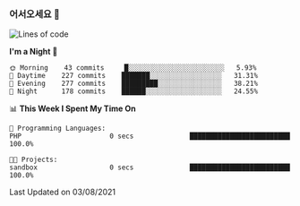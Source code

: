 ### 어서오세요 👋

<!--START_SECTION:waka-->
![Lines of code](https://img.shields.io/badge/From%20Hello%20World%20I%27ve%20Written-377519%20lines%20of%20code-blue)

**I'm a Night 🦉** 

```text
🌞 Morning    43 commits     █░░░░░░░░░░░░░░░░░░░░░░░░   5.93% 
🌆 Daytime    227 commits    ███████░░░░░░░░░░░░░░░░░░   31.31% 
🌃 Evening    277 commits    █████████░░░░░░░░░░░░░░░░   38.21% 
🌙 Night      178 commits    ██████░░░░░░░░░░░░░░░░░░░   24.55%

```


📊 **This Week I Spent My Time On** 

```text
💬 Programming Languages: 
PHP                      0 secs              █████████████████████████   100.0%

🐱‍💻 Projects: 
sandbox                  0 secs              █████████████████████████   100.0%

```


 Last Updated on 03/08/2021
<!--END_SECTION:waka-->
